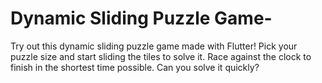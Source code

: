 # Dynamic Sliding Puzzle Game-
Try out this dynamic sliding puzzle game made with Flutter! Pick your puzzle size and start sliding the tiles to solve it. Race against the clock to finish in the shortest time possible. Can you solve it quickly?

